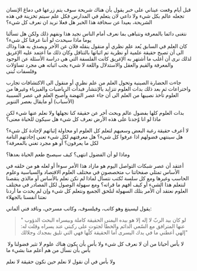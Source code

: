 

قبل أيام وقعت عيناني على خبر يقول بأن هناك شريحة سوف يتم زرعها في دماغ الإنسان تجعله عالم بكل شيء ولا داعي لان يتعلم في المدارس فكل علم سيتم تخزينة في هذه الشريحة، بعيدا عن سخافة هذا الخبر هل فعلا نريد ان نعرف كل شيء؟  


نتغنى دائما بالمعرفة ونتباهى بما نعرف أمام الناس نجيد هذا ونفهم ذلك ولكن هل تسألنا يوما ماذا سيحدث لو أننا عرفنا كل شيء؟  
كان العلم في السابق يُعد علم نظري أو منقول  ينقله فلان عن الأخر ويصدق به هذا وذاك الى أن تصبح حقيقة علمية أو نظرية تم اثباتها بالتناقل وكان ذلك ما اعتمد عليه الإغريق لذلك نرى أن أغلب ما أشتهر به الإغريق كانت الفلسفة التي هي دراسة الأسئلة عن الوجود والمعرفة والقيم والعقل والاستدلال واللغة لا شيء يجب اثباته هي مجرد تساؤلات وفلسفات تُبنى 

جاءت الحضارة الصينية وتحول العلم من علم نظري أو منقول الى الاكتشافات تجارب واختراعات ثم بعد ذلك بدات العلوم تتزايد بالإنتشار فبدأت الرياضيات والفيزياء وغيرها من العلوم تأخذ نصيبها من العلم الى أن جاء عصر النهضة وأصبح  ​العلم في عصر السببية (الأسباب) أو مايقال بعصر التنوير 

بدات العلوم كلها بفضول عالم وبحث أخر عن حقيقة كنا نجهلها ولا نعلم عنها شيء لكن ماذا لو انا  وٌجدنا على هذه الأرض  نعرف كل شيء هل سيكون للحياة معنى؟  

لا أعرف حقيقة رغبة البعض وسعيهم لتعلم كل العلوم او محاولة إثباتهم لإجادة كل شيء؟  
هل سينتهي فضولهم اذا عرفوا كل شيء؟ هل معرفتهم لكل شيء تعني إجادتهم التامة لكل ما يعرفون؟ أو هو مجرد تغني بالمعرفة؟ 

 ​وماذا لو أن الفضول انتهى؟ كيف سيصبح طعم الحياة بعدها؟ 

أعتقد أن عصر شبكات التواصل اليوم هو مازاد هذا الأمر سوءأ أو لعله هو من خلقه في الأساس تمتلي صفحاتنا ب متخصصون في مختلف العلوم الاقتصاد والسياسية وعلوم الحاسب وغيرها 
ومع كل سلسة تُكتب نتسأل لماذا لم نكن نعلم بالأساس أو مالذي ينقصنا لنتعلم هذا الشيء أو كيف أفهم ما قراته؟
​ومع سهولة الوصول لكل المصادر في مختلف العلوم نعتقد أن الأمر بتلك السهولة لنلحق الجميع ونتعلم كل شيء وإن لم يحدث ما أردنا نعتنا أنفسنا بالجهلاء 
​

يقول ليسينغ وهو كاتب، وفيلسوف، وكاتب مسرحي، وناقد فني ألماني:

>  " لو كان بيد الربّ لا إله إلا هو بيده اليمنى الحقيقة كاملة وبيسراه البحث الدؤوب عنها المترافق مع السّعي الدائم والخطأ لجثوت على ركبتي عند يسراه وقلت له: إلهي أعطني ما في يدك اليسرى أما الحقيقة كلّها فهي التي تليق بمجدك وجلالك" 
​


​
لا بأس أحيانا من أن لا نعرف كل شيء ولا بأس بأن يكون هناك علوم لا تثير فضولنا ولا بأس بأن نسأل من هم أعلم منا بشيء ما 

ولا بأس في أن نقول لا نعلم حين نكون حقيقة لا نعلم 
​

